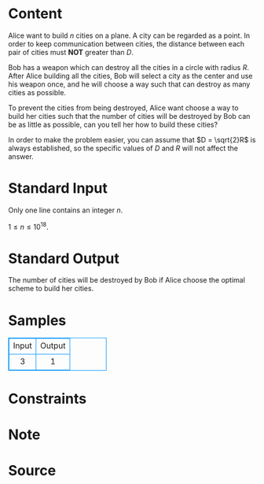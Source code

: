 
# Content

Alice want to build $n$ cities on a plane. A city can be regarded as a point. In order to keep communication between cities, the distance between each pair of cities must **NOT** greater than $D$.

Bob has a weapon which can destroy all the cities in a circle with radius $R$. After Alice building all the cities, Bob will select a city as the center and use his weapon once, and he will choose a way such that can destroy as many cities as possible.

To prevent the cities from being destroyed, Alice want choose a way to build her cities such that the number of cities will be destroyed by Bob can be as little as possible, can you tell her how to build these cities?

In order to make the problem easier, you can assume that $D = \sqrt{2}R$ is always established, so the specific values of $D$ and $R$ will not affect the answer.

# Standard Input

Only one line contains an integer $n$.

$1 \leq n \leq 10^{18}$.

# Standard Output

The number of cities will be destroyed by Bob if Alice choose the optimal scheme to build her cities.

# Samples

<style>
        table,table tr th, table tr td { border:1px solid #0094ff; }
        table { width: 200px; min-height: 25px; line-height: 25px; text-align: center; border-collapse: collapse;}   
    </style>
<table>
	<tr>
		<td>Input</td>
		<td>Output</td>
	</tr>
<tr><td>3</td><td>1</td></tr></table>


# Constraints



# Note



# Source


